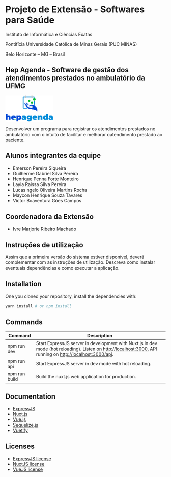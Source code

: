  # Projeto de Extensão - Softwares para Saúde
<p>Instituto de Informática e Ciências Exatas
<p>Pontifícia Universidade Católica de Minas Gerais (PUC MINAS)
<p>Belo Horizonte – MG – Brasil

 ## Hep Agenda -  Software de gestão dos atendimentos prestados no ambulatório da UFMG
 <a href="url"><img src="https://raw.githubusercontent.com/ICEI-PUC-Minas-PPLES-TI/PLF-ES-2021-2-EXT-HepAgenda/main/docs/Logo/logotipo_hepagenda.png?token=AOBP67POVJ4X4JOU75DEWBLBIO62U" align="center" height="30%" width="30%" ></a>
<p>
Desenvolver um programa para registrar os atendimentos prestados no ambulatório com o intuito de facilitar e melhorar oatendimento prestado ao paciente.
 

## Alunos integrantes da equipe

* Emerson Pereira Siqueira
* Guilherme Gabriel Silva Pereira 
* Henrique Penna Forte Monteiro
* Layla Raissa Silva Pereira
* Lucas   ngelo Oliveira Martins Rocha
* Maycon Henrique Souza Tavares
* Victor Boaventura Góes Campos


## Coordenadora da Extensão

* Ivre Marjorie Ribeiro Machado

## Instruções de utilização

Assim que a primeira versão do sistema estiver disponível, deverá complementar com as instruções de utilização. Descreva como instalar eventuais dependências e como executar a aplicação.


## Installation

One you cloned your repository, install the dependencies with:

```bash
yarn install # or npm install
```

## Commands

| Command | Description |
|---------|-------------|
| npm run dev | Start ExpressJS server in development with Nuxt.js in dev mode (hot reloading). Listen on [http://localhost:3000](http://localhost:3000), API running on [http://localhost:3000/api](http://localhost:3333/api). |
| npm run api | Start ExpressJS server in dev mode with hot reloading. |
| npm run build | Build the nuxt.js web application for production. |

## Documentation

- [ExpressJS](http://expressjs.com/en/guide/routing.html)
- [Nuxt.js](https://nuxtjs.org/guide/)
- [Vue.js](http://vuejs.org/guide/)
- [Sequelize.js](https://sequelize.org/master/index.html)
- [Vuetify](https://vuetifyjs.com/en/)

## Licenses

- [ExpressJS license](https://github.com/expressjs/express/blob/master/LICENSE)
- [NuxtJS license](https://github.com/nuxt/nuxt.js/blob/master/LICENSE.md)
- [VueJS license](https://github.com/vuejs/vue/blob/master/LICENSE)






